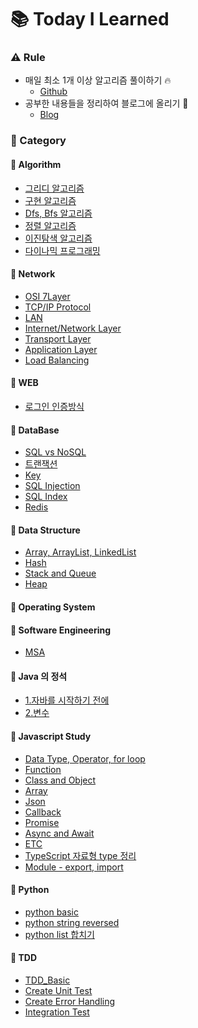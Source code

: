 # :books: Today I Learned

### :warning: Rule
- 매일 최소 1개 이상 알고리즘 풀이하기 :fire:
  - [Github](https://github.com/choidoorim/Algorithm)
- 공부한 내용들을 정리하여 블로그에 올리기 :memo:
  - [Blog](https://choidr.tistory.com/)

### :open_file_folder: Category
#### :pushpin: Algorithm
- [그리디 알고리즘](https://github.com/choidoorim/TIL/blob/main/Algorithm/20210615_Greedy.md)
- [구현 알고리즘](https://github.com/choidoorim/TIL/blob/main/Algorithm/20210617_implement.md)
- [Dfs, Bfs 알고리즘](https://github.com/choidoorim/TIL/blob/main/Algorithm/20210620_DfsBfs.md)
- [정렬 알고리즘](https://github.com/choidoorim/TIL/blob/main/Algorithm/20210621_sort.md)
- [이진탐색 알고리즘](https://github.com/choidoorim/TIL/blob/main/Algorithm/20210621_sort.md)
- [다이나믹 프로그래밍](https://github.com/choidoorim/TIL/blob/main/Algorithm/20210824_Dynamic.md)

#### :pushpin: Network
- [OSI 7Layer](https://github.com/choidoorim/TIL/blob/main/CS/Network/20210810_OSI7.md)
- [TCP/IP Protocol](https://github.com/choidoorim/TIL/blob/main/CS/Network/20210814_TCPIP.md)
- [LAN](https://github.com/choidoorim/TIL/blob/main/CS/Network/20210815-LAN.md)
- [Internet/Network Layer](https://github.com/choidoorim/TIL/blob/main/CS/Network/20210817_Network.md)
- [Transport Layer](https://github.com/choidoorim/TIL/blob/main/CS/Network/20210823_transport.md)
- [Application Layer](https://github.com/choidoorim/TIL/blob/main/CS/Network/20210824_application.md)
- [Load Balancing](https://github.com/choidoorim/TIL/blob/main/CS/Network/20210922_loadBalancing.md)

#### :pushpin: WEB
- [로그인 인증방식](https://github.com/choidoorim/TIL/blob/main/WEB/20210901_Login_AuthenticationMethods.md)

#### :pushpin: DataBase
- [SQL vs NoSQL](https://github.com/choidoorim/TIL/blob/main/CS/DataBase/20210902_SQLNoSQL.md)
- [트랜잭션](https://github.com/choidoorim/TIL/blob/main/CS/DataBase/20210905_Transaction.md)
- [Key](https://github.com/choidoorim/TIL/blob/main/CS/DataBase/20210907_Key.md)
- [SQL Injection](https://github.com/choidoorim/TIL/blob/main/CS/DataBase/20210910_SQLinjection.md)
- [SQL Index](https://github.com/choidoorim/TIL/blob/main/CS/DataBase/20210910_Index.md)
- [Redis](https://github.com/choidoorim/TIL/blob/main/CS/DataBase/20210910_Redis.md)

#### :pushpin: Data Structure
- [Array, ArrayList, LinkedList](https://github.com/choidoorim/TIL/blob/main/CS/Data%20Structure/20210921_Array.md)
- [Hash](https://github.com/choidoorim/TIL/blob/main/CS/Data%20Structure/20210923_Hash.md)
- [Stack and Queue](https://github.com/choidoorim/TIL/blob/main/CS/Data%20Structure/20210924_StackQueue.md)
- [Heap]()

#### :pushpin: Operating System

#### :pushpin: Software Engineering
- [MSA](https://github.com/choidoorim/TIL/blob/main/SoftwareEngineering/20210915_MSA.md)

#### :pushpin: Java 의 정석
- [1.자바를 시작하기 전에]()
- [2.변수]()

#### :pushpin: Javascript Study
- [Data Type, Operator, for loop](https://github.com/choidoorim/TIL/blob/main/Language/Javascript/20210718_Operator.md)
- [Function](https://github.com/choidoorim/TIL/blob/main/Language/Javascript/20210719_Function.md)
- [Class and Object](https://github.com/choidoorim/TIL/blob/main/Language/Javascript/20210720_ClassObject.md)
- [Array](https://github.com/choidoorim/TIL/blob/main/Language/Javascript/20210721_Array.md)
- [Json](https://github.com/choidoorim/TIL/blob/main/Language/Javascript/20210722_Json.md)
- [Callback](https://github.com/choidoorim/TIL/blob/main/Language/Javascript/20210723_Callback.md)
- [Promise](https://github.com/choidoorim/TIL/blob/main/Language/Javascript/20210724_Promise.md)
- [Async and Await](https://github.com/choidoorim/TIL/blob/main/Language/Javascript/20210724_AsyncAwait.md)
- [ETC](https://github.com/choidoorim/TIL/blob/main/Language/Javascript/20210731_ETC.md)
- [TypeScript 자료형 type 정리](https://github.com/choidoorim/TIL/blob/main/Language/Javascript/20210923_typesciprt%ED%83%80%EC%9E%85%EC%A2%85%EB%A5%98.md)
- [Module - export, import](https://github.com/choidoorim/TIL/blob/main/Language/Javascript/20210926_module.md)

#### :pushpin: Python
- [python basic](https://github.com/choidoorim/TIL/blob/main/Language/Python/20210916_basic.md)
- [python string reversed](https://github.com/choidoorim/TIL/blob/main/Language/Python/20210922_stringReversed.md)
- [python list 합치기](https://github.com/choidoorim/TIL/blob/main/Language/Python/20210923_listSum.md)

#### :pushpin: TDD
- [TDD_Basic](https://github.com/choidoorim/TIL/blob/main/TDD/20210728.md)
- [Create Unit Test](https://github.com/choidoorim/TIL/blob/main/TDD/20210803.md)
- [Create Error Handling](https://github.com/choidoorim/TIL/blob/main/TDD/20210805.md)
- [Integration Test](https://github.com/choidoorim/TIL/blob/main/TDD/20210806.md)
